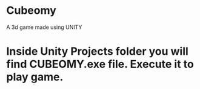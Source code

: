 # Cubeomy
A 3d game made using UNITY
# Inside Unity Projects folder you will find CUBEOMY.exe file. Execute it to play game.
